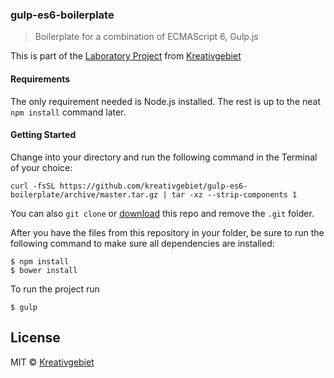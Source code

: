 ### gulp-es6-boilerplate
> Boilerplate for a combination of ECMAScript 6, Gulp.js

This is part of the [Laboratory Project](http://labs.kreativgebiet.com) from [Kreativgebiet](http://kreativgebiet.com)

#### Requirements

The only requirement needed is Node.js installed. The rest is up to the neat `npm install` command later.

#### Getting Started
Change into your directory and run the following command in the Terminal of your choice:

```
curl -fsSL https://github.com/kreativgebiet/gulp-es6-boilerplate/archive/master.tar.gz | tar -xz --strip-components 1
```

You can also `git clone` or [download](https://github.com/kreativgebiet/gulp-es6-boilerplate/archive/master.zip) this repo and remove the `.git` folder.

After you have the files from this repository in your folder, be sure to run the following command to make sure all dependencies are installed:

```
$ npm install
$ bower install
```

To run the project run 

```
$ gulp
```

## License

MIT © [Kreativgebiet](http://kreativgebiet.com)
